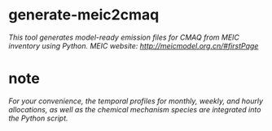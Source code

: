 # generate-meic2cmaq
*This tool generates model-ready emission files for CMAQ from MEIC inventory using Python.
  MEIC website: http://meicmodel.org.cn/#firstPage*

# note
*For your convenience, the temporal profiles for monthly, weekly, and hourly allocations, as well as the chemical mechanism species are integrated into the Python script.*
